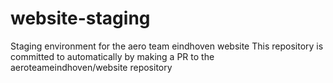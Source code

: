 # website-staging
Staging environment for the aero team eindhoven website
This repository is committed to automatically by making a PR to the aeroteameindhoven/website repository
